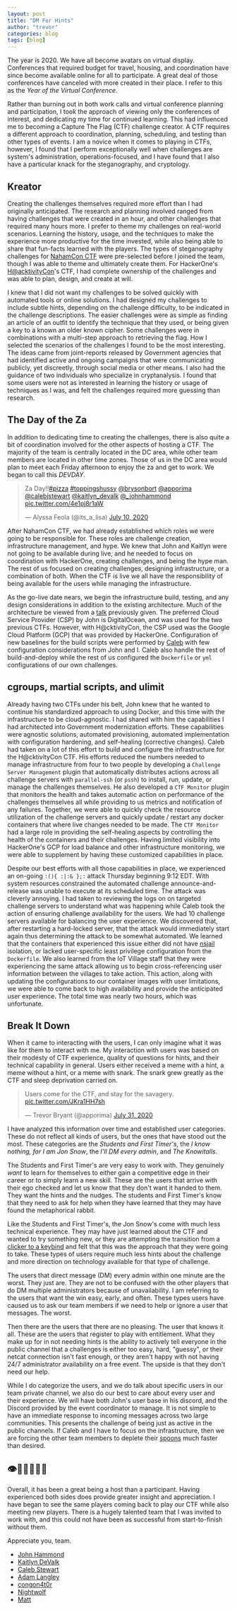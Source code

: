 ```yaml
---
layout: post
title: "DM For Hints"
author: "trevor"
categories: blog
tags: [blog]
---
```


The year is 2020. We have all become avatars on virtual display. Conferences that required budget for travel, housing, and coordination have since become available online for all to participate. A great deal of those conferences have canceled with more created in their place. I refer to this as the _Year of the Virtual Conference_.

<!--
01000100 01001111 00100000 01001110 01001111 01010100 00100000 01010101 01010011 01000101 00100000 01001101 01000101 01010010 01010010 01001001 01000001 01001101 00101101 01010111 01000101 01000010 01010011 01010100 01000101 01010010 00100001
-->

Rather than burning out in both work calls and virtual conference planning and participation, I took the approach of viewing only the conferences of interest, and dedicating my time for continued learning. This had influenced me to becoming a Capture The Flag (CTF) challenge creator. A CTF requires a different approach to coordination, planning, scheduling, and testing than other types of events. I am a novice when it comes to playing in CTFs, however, I found that I perform exceptionally well when challenges are system's administration, operations-focused, and I have found that I also have a particular knack for the steganography, and cryptology.

## Kreator
Creating the challenges themselves required more effort than I had originally anticipated. The research and planning involved ranged from having challenges that were created in an hour, and other challenges that required many hours more. I prefer to theme my challenges on real-world scenarios. Learning the history, usage, and the techniques to make the experience more productive for the time invested, while also being able to share that fun-facts learned with the players. The types of steganography challenges for [NahamCon CTF](https://nahamcon.splashthat.com/) were pre-selected before I joined the team, though I was able to theme and ultimately create them. For HackerOne's [H@acktivityCon](https://www.hackerone.com/hacktivitycon)'s CTF, I had complete ownership of the challenges and was able to plan, design, and create at will.

I knew that I did not want my challenges to be solved quickly with automated tools or online solutions. I had designed my challenges to include subtle hints, depending on the challenge difficulty, to be indicated in the challenge descriptions. The easier challenges were as simple as finding an article of an outfit to identify the technique that they used, or being given a key to a known an older known cipher. Some challenges were in combinations with a multi-step approach to retrieving the flag. How I selected the scenarios of the challenges I found to be the most interesting. The ideas came from joint-reports released by Government agencies that had identified active and ongoing campaigns that were communicating publicly, yet discreetly, through social media or other means. I also had the guidance of two individuals who specialize in cryptanalysis. I found that some users were not as interested in learning the history or usage of techniques as I was, and felt the challenges required more guessing than research.

## The Day of the Za
In addition to dedicating time to creating the challenges, there is also quite a bit of coordination involved for the other aspects of hosting a CTF. The majority of the team is centrally located in the DC area, while other team members are located in other time zones. Those of us in the DC area would plan to meet each Friday afternoon to enjoy the za and get to work. We began to call this _DEVDAY_.

<blockquote class="twitter-tweet tw-align-center" data-dnt="true"><p lang="en" dir="ltr">Za Day!!<a href="https://twitter.com/hashtag/pizza?src=hash&amp;ref_src=twsrc%5Etfw">#pizza</a> <a href="https://twitter.com/hashtag/toppingshussy?src=hash&amp;ref_src=twsrc%5Etfw">#toppingshussy</a> <a href="https://twitter.com/brysonbort?ref_src=twsrc%5Etfw">@brysonbort</a> <a href="https://twitter.com/apporima?ref_src=twsrc%5Etfw">@apporima</a> <a href="https://twitter.com/calebjstewart?ref_src=twsrc%5Etfw">@calebjstewart</a> <a href="https://twitter.com/kaitlyn_devalk?ref_src=twsrc%5Etfw">@kaitlyn_devalk</a> <a href="https://twitter.com/_johnhammond?ref_src=twsrc%5Etfw">@&#95;johnhammond</a> <a href="https://t.co/4e1pj8r1aW">pic.twitter.com/4e1pj8r1aW</a></p>&mdash; Alyssa Feola (@its_a_lisa) <a href="https://twitter.com/its_a_lisa/status/1281703860764061700?ref_src=twsrc%5Etfw">July 10, 2020</a></blockquote> <script async src="https://platform.twitter.com/widgets.js" charset="utf-8"></script>

After NahamCon CTF, we had already established which roles we were going to be responsible for. These roles are challenge creation, infrastructure management, and hype. We knew that John and Kaitlyn were not going to be available during live, and he needed to focus on coordination with HackerOne, creating challenges, and being the hype man. The rest of us focused on creating challenges, designing infrastructure, or a combination of both. When the CTF is live we all have the responsibility of being available for the users while managing the infrastructure.

As the go-live date nears, we begin the infrastructure build, testing, and any design considerations in addition to the existing architecture. Much of the architecture be viewed from a [talk](https://www.youtube.com/watch?v=nuX7IRY5Pz8) previously given. The preferred Cloud Service Provider (CSP) by John is DigitalOcean, and was used for the two previous CTFs. However, with H@cktivityCon, the CSP used was the Google Cloud Platform (GCP) that was provided by HackerOne. Configuration of new baselines for the build scripts were performed by [Caleb](https://twitter.com/calebjstewart) with few configuration considerations from John and I. Caleb also handle the rest of build-and-deploy while the rest of us configured the `Dockerfile` or `yml` configurations of our own challenges.

## cgroups, martial scripts, and ulimit
Already having two CTFs under his belt, John knew that he wanted to continue his standardized approach to using Docker, and this time with the infrastructure to be cloud-agnostic. I had shared with him the capabilities I had architected into Government modernization efforts. These capabilities were agnostic solutions, automated provisioning, automated implementation with configuration hardening, and self-healing (corrective changes). Caleb had taken on a lot of this effort to build and configure the infrastructure for the H@cktivityCon CTF. His efforts reduced the numbers needed to manage infrastructure from four to two people by developing a `Challenge Server Management` plugin that automatically distributes actions across all challenge servers with `parallel-ssh` (or `pssh`) to install, run, update, or manage the challenges themselves. He also developed a `CTF Monitor` plugin that monitors the health and takes automatic action on performance of the challenges themselves all while providing to us metrics and notification of any failures. Together, we were able to quickly check the resource utilization of the challenge servers and quickly update / restart any docker containers that where live changes needed to be made. The `CTF Monitor` had a large role in providing the self-healing aspects by controlling the health of the containers and their challenges. Having limited visibility into HackerOne's GCP for load balance and other infrastructure monitoring, we were able to supplement by having these customized capabilities in place.

Despite our best efforts with all those capabilities in place, we experienced an on-going `:(){ :|:& };:` attack Thursday beginning 9:12 EDT. With system resources constrained the automated challenge announce-and-release was unable to execute at its scheduled time. The attack was cleverly annoying. I had taken to reviewing the logs on on targeted challenge servers to understand what was happening while Caleb took the action of ensuring challenge availability for the users. We had 10 challenge servers available for balancing the user experience. We discovered that, after restarting a hard-locked server, that the attack would immediately start again thus determining the attack to be somewhat automated. We learned that the containers that experienced this issue either did not have [nsjail](https://github.com/google/nsjail) isolation, or lacked user-specific least privilege configuration from the `Dockerfile`. We also learned from the IoT Village staff that they were experiencing the same attack allowing us to begin cross-referencing user information between the villages to take action. This action, along with updating the configurations to our container images with user limitations, we were able to come back to high availability and provide the anticipated user experience. The total time was nearly two hours, which was unfortunate.

## Break It Down
When it came to interacting with the users, I can only imagine what it was like for them to interact with me. My interaction with users was based on their modesty of CTF experience, quality of questions for hints, and their technical capability in general. Users either received a meme with a hint, a meme without a hint, or a meme with snark. The snark grew greatly as the CTF and sleep deprivation carried on.

<blockquote class="twitter-tweet tw-align-center" data-conversation="none" data-dnt="true"><p lang="en" dir="ltr">Users come for the CTF, and stay for the savagery. <a href="https://t.co/JKra1HH7sh">pic.twitter.com/JKra1HH7sh</a></p>&mdash; Trevor Bryant (@apporima) <a href="https://twitter.com/apporima/status/1289037643179843584?ref_src=twsrc%5Etfw">July 31, 2020</a></blockquote> <script async src="https://platform.twitter.com/widgets.js" charset="utf-8"></script>

I have analyzed this information over time and established user categories. These do not reflect all kinds of users, but the ones that have stood out the most. These categories are the _Students and First Timer's_, the _I know nothing, for I am Jon Snow_, the _I'll DM every admin_, and _The Knowitalls_.

The Students and First Timer's are very easy to work with. They genuinely _want_ to learn for themselves to either gain a competitive edge in their career or to simply learn a new skill. These are the users that arrive with their ego checked and let us know that they don't want it handed to them. They want the hints and the nudges. The students and First Timer's know that they need to ask for help when they have learned that they may have found the metaphorical rabbit.

Like the Students and First Timer's, the Jon Snow's come with much less technical experience. They may have just learned about the CTF and wanted to try something new, or they are attempting the transition from a [clicker to a keybind](https://www.reddit.com/r/wownoob/comments/531nx1/i_am_a_clicker_but_want_to_learn_about_hotkeys/) and felt that this was the approach that they were going to take. These types of users require much less hints about the challenge and more direction on technology available for that type of challenge.

The users that direct message (DM) every admin within one minute are the worst. They just are. They are not to be confused with the other players that do DM multiple administrators because of unavailability. I am referring to the users that want the win easy, early, and often. These types users have caused us to ask our team members if we need to help or ignore a user that messages. The worst.

Then there are the users that there are no pleasing. The user that knows it all. These are the users that register to play with entitlement. What they make up for in not needing hints is the ability to actively tell everyone in the public channel that a challenges is either too easy, hard, "guessy", or their netcat connection isn't fast enough, or they aren't happy with not having 24/7 administrator availability on a free event. The upside is that they don't need our help.

While I do categorize the users, and we do talk about specific users in our team private channel, we also do our best to care about every user and their experience. We will have both John's user base in his discord, and the Discord provided by the event coordinator to manage. It is not simple to have an immediate response to incoming messages across two large communities. This presents the challenge of being just as active in the public channels. If Caleb and I have to focus on the infrastructure, then we are forcing the other team members to deplete their [spoons](https://en.wikipedia.org/wiki/Spoon_theory) much faster than desired.

## 👁👮👹👷👡👹
Overall, it has been a great being a host than a participant. Having experienced both sides does provide greater insight and appreciation. I have began to see the same players coming back to play our CTF while also meeting new players. There is a hugely talented team that I was invited to work with, and this could not have been as successful from start-to-finish without them.

Appreciate you, team.
 * [John Hammond](https://twitter.com/_johnhammond)
 * [Kaitlyn DeValk](https://twitter.com/kaitlyn_devalk)
 * [Caleb Stewart](https://twitter.com/calebjstewart)
 * [Adam Langley](https://twitter.com/adamtlangley)
 * [congon4t0r](https://twitter.com/Congon4tor)
 * [Nightwolf](https://twitter.com/wolf57391)
 * [Matt](ynotwitter)
